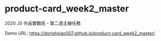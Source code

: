# product-card_week2_master
2020 JS 作品實戰班 - 第二週主線任務

Demo URL: https://dorishsiao007.github.io/product-card_week2_master/.
